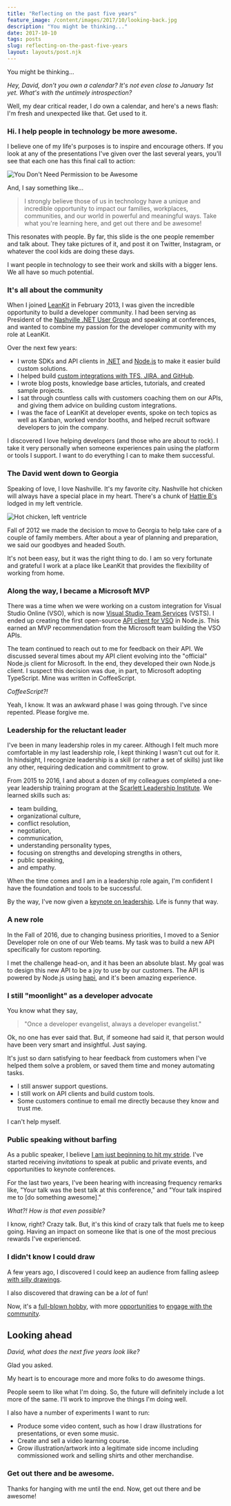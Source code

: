 ```yaml
---
title: "Reflecting on the past five years"
feature_image: /content/images/2017/10/looking-back.jpg
description: "You might be thinking..."
date: 2017-10-10
tags: posts
slug: reflecting-on-the-past-five-years
layout: layouts/post.njk
---
```


You might be thinking...

_Hey, David, don't you own a calendar? It's not even close to January 1st yet. What's with the untimely introspection?_

Well, my dear critical reader, I _do_ own a calendar, and here's a news flash: I'm fresh and unexpected like that. Get used to it.

### Hi. I help people in technology be more awesome.

I believe one of my life's purposes is to inspire and encourage others. If you look at any of the presentations I've given over the last several years, you'll see that each one has this final call to action:

![You Don't Need Permission to be Awesome](/content/images/2017/10/you-dont-need-permission.jpg)

And, I say something like...

> I strongly believe those of us in technology have a unique and incredible opportunity to impact our families, workplaces, communities, and our world in powerful and meaningful ways. Take what you're learning here, and get out there and be awesome!

This resonates with people. By far, this slide is the one people remember and talk about. They take pictures of it, and post it on Twitter, Instagram, or whatever the cool kids are doing these days.

I want people in technology to see their work and skills with a bigger lens. We all have so much potential.

### It's all about the community

When I joined [LeanKit](https://leankit.com/) in February 2013, I was given the incredible opportunity to build a developer community. I had been serving as President of the [Nashville .NET User Group](https://www.meetup.com/Nashville-NET-User-Group/) and speaking at conferences, and wanted to combine my passion for the developer community with my role at LeanKit.

Over the next few years:

* I wrote SDKs and API clients in [.NET](https://github.com/LeanKit/LeanKit.API.Client) and [Node.js](https://github.com/LeanKit/leankit-node-client) to make it easier build custom solutions.
* I helped build [custom integrations with TFS, JIRA, and GitHub](https://github.com/LeanKit/LeanKit.IntegrationService).
* I wrote blog posts, knowledge base articles, tutorials, and created sample projects.
* I sat through countless calls with customers coaching them on our APIs, and giving them advice on building custom integrations.
* I was the face of LeanKit at developer events, spoke on tech topics as well as Kanban, worked vendor booths, and helped recruit software developers to join the company.

I discovered I love helping developers (and those who are about to rock). I take it very personally when someone experiences pain using the platform or tools I support. I want to do everything I can to make them successful.

### The David went down to Georgia

Speaking of love, I love Nashville. It's my favorite city. Nashville hot chicken will always have a special place in my heart. There's a chunk of [Hattie B's](http://hattieb.com/) lodged in my left ventricle.

![Hot chicken, left ventricle](/content/images/2017/10/hattie-bs.jpg)

Fall of 2012 we made the decision to move to Georgia to help take care of a couple of family members. After about a year of planning and preparation, we said our goodbyes and headed South.

It's not been easy, but it was the right thing to do. I am so very fortunate and grateful I work at a place like LeanKit that provides the flexibility of working from home.

### Along the way, I became a Microsoft MVP

There was a time when we were working on a custom integration for Visual Studio Online (VSO), which is now [Visual Studio Team Services](https://www.visualstudio.com/team-services/) (VSTS). I ended up creating the first open-source [API client for VSO](https://github.com/reverentgeek/vso-client) in Node.js. This earned an MVP recommendation from the Microsoft team building the VSO APIs.

The team continued to reach out to me for feedback on their API. We discussed several times about my API client evolving into the "official" Node.js client for Microsoft. In the end, they developed their own Node.js client. I suspect this decision was due, in part, to Microsoft adopting TypeScript. Mine was written in CoffeeScript.

_CoffeeScript?!_

Yeah, I know. It was an awkward phase I was going through. I've since repented. Please forgive me.

### Leadership for the reluctant leader

I've been in many leadership roles in my career. Although I felt much more comfortable in my last leadership role, I kept thinking I wasn't cut out for it. In hindsight, I recognize leadership is a skill (or rather a set of skills) just like any other, requiring dedication and commitment to grow.

From 2015 to 2016, I and about a dozen of my colleagues completed a one-year leadership training program at the [Scarlett Leadership Institute](http://www.scarlettleadership.com/). We learned skills such as:

* team building,
* organizational culture,
* conflict resolution,
* negotiation,
* communication,
* understanding personality types,
* focusing on strengths and developing strengths in others,
* public speaking,
* and empathy.

When the time comes and I am in a leadership role again, I'm confident I have the foundation and tools to be successful.

By the way, I've now given a [keynote on leadership](http://reverentgeek.com/resources-for-the-reluctant-leader/). Life is funny that way.

### A new role

In the Fall of 2016, due to changing business priorities, I moved to a Senior Developer role on one of our Web teams. My task was to build a new API specifically for custom reporting.

I met the challenge head-on, and it has been an absolute blast. My goal was to design this new API to be a joy to use by our customers. The API is powered by Node.js using [hapi](https://hapijs.com/), and it's been amazing experience.

### I still "moonlight" as a developer advocate

You know what they say,

> "Once a developer evangelist, always a developer evangelist."

Ok, no one has ever said that. But, if someone had said it, that person would have been very smart and insightful. Just saying.

It's just so darn satisfying to hear feedback from customers when I've helped them solve a problem, or saved them time and money automating tasks.

* I still answer support questions.
* I still work on API clients and build custom tools.
* Some customers continue to email me directly because they know and trust me.

I can't help myself.

### Public speaking without barfing

As a public speaker, I believe [I am just beginning to hit my stride](https://medium.com/@reverentgeek/please-give-public-speaking-a-try-c90c539012d5). I've started receiving _invitations_ to speak at public and private events, and opportunities to keynote conferences.

For the last two years, I've been hearing with increasing frequency remarks like, "Your talk was the best talk at this conference," and "Your talk inspired me to \[do something awesome\]."

_What?! How is that even possible?_

I know, right? Crazy talk. But, it's this kind of crazy talk that fuels me to keep going. Having an impact on someone like that is one of the most precious rewards I've experienced.

### I didn't know I could draw

A few years ago, I discovered I could keep an audience from falling asleep [with silly drawings](https://artplusmarketing.com/captivate-your-audience-using-simple-illustrations-5bf0fcd0e301).

I also discovered that drawing can be a _lot_ of fun!

Now, it's a [full-blown hobby](https://medium.com/@reverentgeek/be-patient-and-keep-practicing-3086e03d3efb), with more [opportunities](https://medium.com/@reverentgeek/doodles-as-a-service-cc8cac58890f) to [engage with the community](https://www.facebook.com/rdneal/media_set?set=a.10155075144094005.1073741839.779104004&type=1&l=1f28a8d9ca).

## Looking ahead

_David, what does the next five years look like?_

Glad you asked.

My heart is to encourage more and more folks to do awesome things.

People seem to like what I'm doing. So, the future will definitely include a lot more of the same. I'll work to improve the things I'm doing well.

I also have a number of experiments I want to run:

* Produce some video content, such as how I draw illustrations for presentations, or even some music.
* Create and sell a video learning course.
* Grow illustration/artwork into a legitimate side income including commissioned work and selling shirts and other merchandise.

### Get out there and be awesome.

Thanks for hanging with me until the end. Now, get out there and be awesome!
